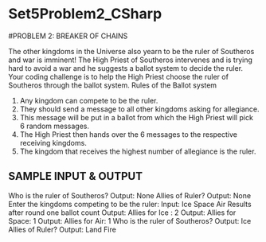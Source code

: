 # Set5Problem2_CSharp

#PROBLEM 2: BREAKER OF CHAINS

The other kingdoms in the Universe also yearn to be the ruler of Southeros and war is imminent! The High Priest of Southeros
intervenes and is trying hard to avoid a war and he suggests a ballot system to decide the ruler.
Your coding challenge is to help the High Priest choose the ruler of Southeros through the ballot system.
Rules of the Ballot system
1. Any kingdom can compete to be the ruler.
2. They should send a message to all other kingdoms asking for allegiance.
3. This message will be put in a ballot from which the High Priest will pick 6 random messages.
4. The High Priest then hands over the 6 messages to the respective receiving kingdoms.
5. The kingdom that receives the highest number of allegiance is the ruler.

## SAMPLE INPUT & OUTPUT

Who is the ruler of Southeros?
Output: None
Allies of Ruler?
Output: None
Enter the kingdoms competing to be the ruler:
Input: Ice Space Air
Results after round one ballot count
Output: Allies for Ice : 2
Output: Allies for Space: 1
Output: Allies for Air: 1
Who is the ruler of Southeros?
Output: Ice
Allies of Ruler?
Output: Land Fire